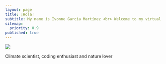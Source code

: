 ```yaml
---
layout: page
title: ¡Hola!
subtitle: My name is Ivonne García Martínez <br> Welcome to my virtual cosy corner :)
sitemap:
  priority: 0.9
published: true
---
```


<img src="{{ '/assets/img/pudhina.jpg' | prepend: site.baseurl }}" id="about-img">

<div id="describe-text">
	<p>Climate scientist, coding enthusiast and nature lover</p>
	<!-- <p>Fork and use the theme from the <strong> <a href="https://github.com/knhash/Pudhina"> repository</a> </strong></p> -->
</div>
